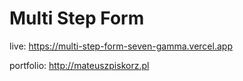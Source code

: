 <h1>Multi Step Form</h1>

live: https://multi-step-form-seven-gamma.vercel.app

portfolio: http://mateuszpiskorz.pl
